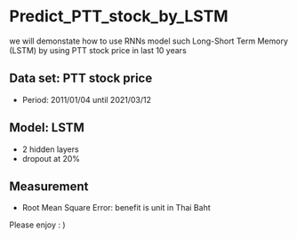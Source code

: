 # Predict_PTT_stock_by_LSTM
we will demonstate how to use RNNs model such Long-Short Term Memory (LSTM) by using PTT stock price in last 10 years 

## Data set: PTT stock price
- Period: 2011/01/04 until 2021/03/12

## Model: LSTM
- 2 hidden layers
- dropout at 20%

## Measurement
- Root Mean Square Error: benefit is unit in Thai Baht

Please enjoy 
: ) 
